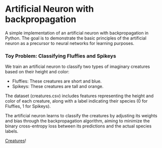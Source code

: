 # Artificial Neuron with backpropagation
A simple implementation of an artificial neuron with backpropagation in Python. The goal is to demonstrate the basic principles of the artificial neuron as a precursor to neural networks for learning purposes.


### Toy Problem: Classifying Fluffies and Spikeys
We train an artificial neuron to classify two types of imaginary creatures based on their height and color:

* Fluffies: These creatures are short and blue.
* Spikeys: These creatures are tall and orange.

The dataset (creatures.csv) includes features representing the height and color of each creature, along with a label indicating their species (0 for Fluffies, 1 for Spikeys).

The artificial neuron learns to classify the creatures by adjusting its weights and bias through the backpropagation algorithm, aiming to minimize the binary cross-entropy loss between its predictions and the actual species labels.

[Creatures](creatures.webp)!